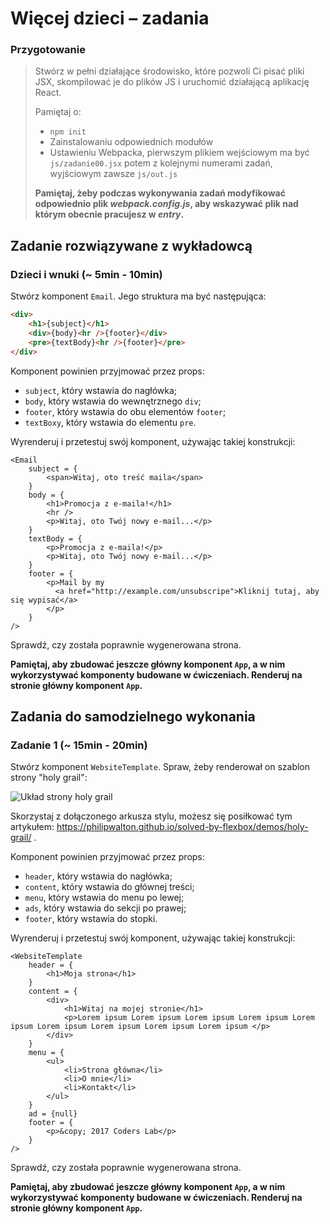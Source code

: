 # Więcej dzieci &ndash; zadania

### Przygotowanie

> Stwórz w pełni działające środowisko, które pozwoli Ci pisać pliki JSX, skompilować je do plików JS i uruchomić działającą aplikację React.
> 
> Pamiętaj o:
> - ```npm init```
> - Zainstalowaniu odpowiednich modułów
> - Ustawieniu Webpacka, pierwszym plikiem wejściowym ma być `js/zadanie00.jsx` potem z kolejnymi numerami zadań, wyjściowym zawsze `js/out.js`
>
> **Pamiętaj, żeby podczas wykonywania zadań modyfikować odpowiednio plik _webpack.config.js_, aby wskazywać plik nad którym obecnie pracujesz w _entry_.**

## Zadanie rozwiązywane z wykładowcą

### Dzieci i wnuki (~ 5min - 10min)

Stwórz komponent `Email`. Jego struktura ma być następująca:

```HTML
<div>
    <h1>{subject}</h1>
    <div>{body}<hr />{footer}</div>
    <pre>{textBody}<hr />{footer}</pre>
</div>
```

Komponent powinien przyjmować przez props:
- `subject`, który wstawia do nagłówka;
- `body`, który wstawia do wewnętrznego `div`;
- `footer`, który wstawia do obu elementów `footer`;
- `textBoxy`, który wstawia do elementu `pre`.

Wyrenderuj i przetestuj swój komponent, używając takiej konstrukcji:
```JSX
<Email
    subject = {
        <span>Witaj, oto treść maila</span>
    }
    body = {
        <h1>Promocja z e-maila!</h1>
        <hr />
        <p>Witaj, oto Twój nowy e-mail...</p>
    }
    textBody = {
        <p>Promocja z e-maila!</p>
        <p>Witaj, oto Twój nowy e-mail...</p>
    }
    footer = {
        <p>Mail by my
          <a href="http://example.com/unsubscripe">Kliknij tutaj, aby się wypisać</a>
        </p>
    }
/>
```

Sprawdź, czy została poprawnie wygenerowana strona.

**Pamiętaj, aby zbudować jeszcze główny komponent `App`, a w nim wykorzystywać komponenty budowane w ćwiczeniach. Renderuj na stronie główny komponent `App`.**


## Zadania do samodzielnego wykonania

### Zadanie 1 (~ 15min - 20min)

Stwórz komponent `WebsiteTemplate`. Spraw, żeby renderował on szablon strony "holy grail":

![Układ strony holy grail](https://www.w3.org/TR/2012/WD-css3-flexbox-20120322/images/flex-order-page.svg "Układ strony holy grail")

Skorzystaj z dołączonego arkusza stylu, możesz się posiłkować tym artykułem: <https://philipwalton.github.io/solved-by-flexbox/demos/holy-grail/> .

Komponent powinien przyjmować przez props:
- `header`, który wstawia do nagłówka;
- `content`, który wstawia do głównej treści;
- `menu`, który wstawia do menu po lewej;
- `ads`, który wstawia do sekcji po prawej;
- `footer`, który wstawia do stopki.

Wyrenderuj i przetestuj swój komponent, używając takiej konstrukcji:
```JSX
<WebsiteTemplate
    header = {
        <h1>Moja strona</h1>
    }
    content = {
        <div>
            <h1>Witaj na mojej stronie</h1>
            <p>Lorem ipsum Lorem ipsum Lorem ipsum Lorem ipsum Lorem ipsum Lorem ipsum Lorem ipsum Lorem ipsum Lorem ipsum </p>
        </div>
    }
    menu = {
        <ul>
            <li>Strona główna</li>
            <li>O mnie</li>
            <li>Kontakt</li>
        </ul>
    }
    ad = {null}
    footer = {
        <p>&copy; 2017 Coders Lab</p>
    }
/>
```

Sprawdź, czy została poprawnie wygenerowana strona.

**Pamiętaj, aby zbudować jeszcze główny komponent `App`, a w nim wykorzystywać komponenty budowane w ćwiczeniach. Renderuj na stronie główny komponent `App`.**
